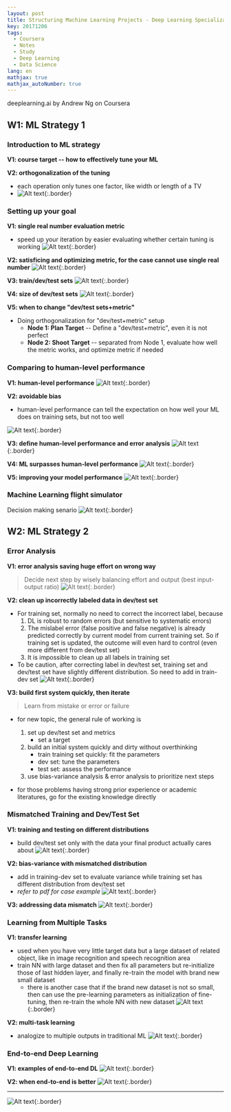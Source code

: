 ```yaml
---
layout: post
title: Structuring Machine Learning Projects - Deep Learning Specialization 3
key: 20171206
tags:
  - Coursera
  - Notes
  - Study
  - Deep Learning
  - Data Science
lang: en
mathjax: true
mathjax_autoNumber: true
---
```


deeplearning.ai by Andrew Ng on Coursera

## W1: ML Strategy 1

### Introduction to ML strategy

**V1: course target -- how to effectively tune your ML**

**V2: orthogonalization of the tuning**
- each operation only tunes one factor, like width or length of a TV
- ![Alt text](https://github.com/YestinYang/YestinYang.github.io/raw/master/screenshots/2017-12-06_1511865881114.png){:.border}

### Setting up your goal

**V1: single real number evaluation metric**
- speed up your iteration by easier evaluating whether certain tuning is working
![Alt text](https://github.com/YestinYang/YestinYang.github.io/raw/master/screenshots/2017-12-06_1511872231128.png){:.border}

**V2: satisficing and optimizing metric, for the case cannot use single real number**
![Alt text](https://github.com/YestinYang/YestinYang.github.io/raw/master/screenshots/2017-12-06_1511872797115.png){:.border}

**V3: train/dev/test sets**
![Alt text](https://github.com/YestinYang/YestinYang.github.io/raw/master/screenshots/2017-12-06_1512089953122.png){:.border}

**V4: size of dev/test sets**
![Alt text](https://github.com/YestinYang/YestinYang.github.io/raw/master/screenshots/2017-12-06_1511878635393.png){:.border}

**V5: when to change "dev/test sets+metric"**
- Doing orthogonalization for "dev/test+metric" setup
	- **Node 1: Plan Target** -- Define a "dev/test+metric", even it is not perfect
	- **Node 2: Shoot Target** -- separated from Node 1, evaluate how well the metric works, and optimize metric if needed


### Comparing to human-level performance

**V1: human-level performance**
![Alt text](https://github.com/YestinYang/YestinYang.github.io/raw/master/screenshots/2017-12-06_1511917923998.png){:.border}

**V2: avoidable bias**
- human-level performance can tell the expectation on how well your ML does on training sets, but not too well

![Alt text](https://github.com/YestinYang/YestinYang.github.io/raw/master/screenshots/2017-12-06_1511941965152.png){:.border}

**V3: define human-level performance and error analysis**
![Alt text](https://github.com/YestinYang/YestinYang.github.io/raw/master/screenshots/2017-12-06_1511921842800.png){:.border}

**V4: ML surpasses human-level performance**
![Alt text](https://github.com/YestinYang/YestinYang.github.io/raw/master/screenshots/2017-12-06_1511938756249.png){:.border}

**V5: improving your model performance**
![Alt text](https://github.com/YestinYang/YestinYang.github.io/raw/master/screenshots/2017-12-06_1511939220791.png){:.border}


### Machine Learning flight simulator

Decision making senario
![Alt text](https://github.com/YestinYang/YestinYang.github.io/raw/master/screenshots/2017-12-06_1511942582576.png){:.border}


## W2: ML Strategy 2

### Error Analysis

**V1: error analysis saving huge effort on wrong way**
> Decide next step by wisely balancing effort and output (best input-output ratio)
![Alt text](https://github.com/YestinYang/YestinYang.github.io/raw/master/screenshots/2017-12-06_1512088732750.png){:.border}

**V2: clean up incorrectly labeled data in dev/test set**
- For training set, normally no need to correct the incorrect label, because
	1. DL is robust to random errors (but sensitive to systematic errors)
	2. The mislabel error (false positive and false negative) is already predicted correctly by current model from current training set. So if training set is updated, the outcome will even hard to control (even more different from dev/test set)
	3. It is impossible to clean up all labels in training set
- To be caution, after correcting label in dev/test set, training set and dev/test set have slightly different distribution. So need to add in train-dev set
![Alt text](https://github.com/YestinYang/YestinYang.github.io/raw/master/screenshots/2017-12-06_1512090644335.png){:.border}

**V3: build first system quickly, then iterate**
> Learn from mistake or error or failure

- for new topic, the general rule of working is
	1. set up dev/test set and metrics
		- set a target
	2. build an initial system quickly and dirty without overthinking
		- train training set quickly: fit the parameters
		- dev set: tune the parameters
		- test set: assess the performance
	3. use bias-variance analysis & error analysis to prioritize next steps

- for those problems having strong prior experience or academic literatures, go for the existing knowledge directly

### Mismatched Training and Dev/Test Set

**V1: training and testing on different distributions**
- build dev/test set only with the data your final product actually cares about 
![Alt text](https://github.com/YestinYang/YestinYang.github.io/raw/master/screenshots/2017-12-06_1512116047609.png){:.border}

**V2: bias-variance with mismatched distribution**
- add in training-dev set to evaluate variance while training set has different distribution from dev/test set
- *refer to pdf for case example*
![Alt text](https://github.com/YestinYang/YestinYang.github.io/raw/master/screenshots/2017-12-06_1512182726250.png){:.border}

**V3: addressing data mismatch**
![Alt text](https://github.com/YestinYang/YestinYang.github.io/raw/master/screenshots/2017-12-06_1512184735471.png){:.border}

### Learning from Multiple Tasks

**V1: transfer learning**
- used when you have very little target data but a large dataset of related object, like in image recognition and speech recognition area
- train NN with large dataset and then fix all parameters but re-initialize those of last hidden layer, and finally re-train the model with brand new small dataset
	- there is another case that if the brand new dataset is not so small, then can use the pre-learning parameters as initialization of fine-tuning, then re-train the whole NN with new dataset
![Alt text](https://github.com/YestinYang/YestinYang.github.io/raw/master/screenshots/2017-12-06_1512200618795.png){:.border}

**V2: multi-task learning**
- analogize to multiple outputs in traditional ML
![Alt text](https://github.com/YestinYang/YestinYang.github.io/raw/master/screenshots/2017-12-06_1512203141600.png){:.border}

### End-to-end Deep Learning

**V1: examples of end-to-end DL**
![Alt text](https://github.com/YestinYang/YestinYang.github.io/raw/master/screenshots/2017-12-06_1512227231753.png){:.border}

**V2: when end-to-end is better**
![Alt text](https://github.com/YestinYang/YestinYang.github.io/raw/master/screenshots/2017-12-06_1512227310789.png){:.border}

------

![Alt text](https://github.com/YestinYang/YestinYang.github.io/raw/master/screenshots/2017-12-06_cert.png){:.border}